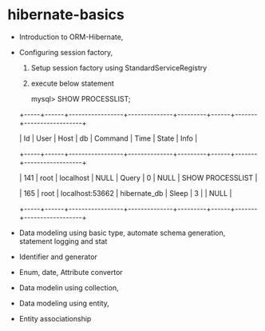 # hibernate-basics
* Introduction to ORM-Hibernate,
* Configuring session factory,
  1. Setup session factory using StandardServiceRegistry
  2. execute below statement
  
     mysql> SHOW PROCESSLIST;

	+-----+------+-----------------+--------------+---------+------+-------+------------------+

	| Id  | User | Host            | db           | Command | Time | State | Info             |

	+-----+------+-----------------+--------------+---------+------+-------+------------------+

	| 141 | root | localhost       | NULL         | Query   |    0 | NULL  | SHOW PROCESSLIST |

	| 165 | root | localhost:53662 | hibernate_db | Sleep   |    3 |       | NULL             |

	+-----+------+-----------------+--------------+---------+------+-------+------------------+

 
* Data modeling using basic type, automate schema generation, statement logging and stat
* Identifier and generator
* Enum, date, Attribute convertor
* Data modelin using collection,              
* Data modeling using entity, 
* Entity associationship                                  
